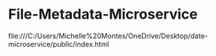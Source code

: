 # File-Metadata-Microservice
file:///C:/Users/Michelle%20Montes/OneDrive/Desktop/date-microservice/public/index.html
